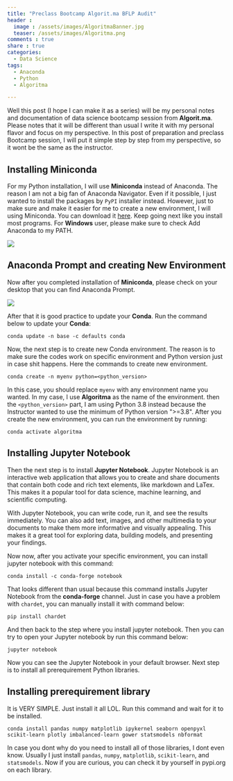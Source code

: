 ```yaml
---
title: "Preclass Bootcamp Algorit.ma BFLP Audit"
header :
  image : /assets/images/AlgoritmaBanner.jpg
  teaser: /assets/images/Algoritma.png
comments : true
share : true
categories:
  - Data Science
tags:
  - Anaconda
  - Python
  - Algoritma

---
```


Well this post (I hope I can make it as a series) will be my personal notes and documentation of data science bootcamp session from **Algorit.ma**. Please notes that it will be different than usual I write it with my personal flavor and focus on my perspective. In this post of preparation and preclass Bootcamp session, I will put it simple step by step from my perspective, so it wont be the same as the instructor.

## Installing Miniconda
For my Python installation, I will use **Miniconda** instead of Anaconda. The reason I am not a big fan of Anaconda Navigator. Even if it possible, I just wanted to install the packages by `PyPI` installer instead. However, just to make sure and make it easier for me to create a new environment, I will using Miniconda. You can download it [here](https://docs.conda.io/projects/miniconda/en/latest/index.html). Keep going next like you install most programs. For **Windows** user, please make sure to check Add Anaconda to my PATH.

![](https://i.ibb.co/wzN3kLj/2024-01-02-20-01-14-Miniconda3-py310-23-10-0-1-64-bit-Setup.jpg)

## Anaconda Prompt and creating New Environment
Now after you completed installation of **Miniconda**, please check on your desktop that you can find Anaconda Prompt.

![](https://i.ibb.co/CWnqQMq/2024-01-02-20-07-21-2024-01-02-Preclass-Algoritma-md-blog-Visual-Studio-Code.jpg)

After that it is good practice to update your **Conda**. Run the command below to update your **Conda**:

```
conda update -n base -c defaults conda
```

Now, the next step is to create new Conda environment. The reason is to make sure the codes work on specific environment and Python version just in case shit happens.
Here the commands to create new environment.

```
conda create -n myenv python=<python_version>
```

In this case, you should replace `myenv` with any environment name you wanted. In my case, I use **Algoritma** as the name of the environment.  then the `<python_version>` part, I am using Python 3.8 instead because the Instructor wanted to use the minimum of Python version ">=3.8". After you create the new environment, you can run the environment by running:

```
conda activate algoritma
```

## Installing Jupyter Notebook

Then the next step is to install **Jupyter Notebook**. Jupyter Notebook is an interactive web application that allows you to create and share documents that contain both code and rich text elements, like markdown and LaTex. This makes it a popular tool for data science, machine learning, and scientific computing. 

With Jupyter Notebook, you can write code, run it, and see the results immediately. You can also add text, images, and other multimedia to your documents to make them more informative and visually appealing. This makes it a great tool for exploring data, building models, and presenting your findings.

Now now, after you activate your specific environment, you can install jupyter notebook with this command:

```
conda install -c conda-forge notebook
```

That looks different than usual because this command installs Jupyter Notebook from the **conda-forge** channel. Just in case you have a problem with `chardet`, you can manually install it with command below:

```
pip install chardet
```

And then back to the step where you install jupyter notebook. Then you can try to open your Jupyter notebook by run this command below:

```
jupyter notebook
```

Now you can see the Jupyter Notebook in your default browser. Next step is to install all prerequirement Python libraries.

## Installing prerequirement library
It is VERY SIMPLE. Just install it all LOL. Run this command and wait for it to be installed.

```
conda install pandas numpy matplotlib ipykernel seaborn openpyxl
scikit-learn plotly imbalanced-learn gower statsmodels nbformat
```

In case you dont why do you need to install all of those libraries, I dont even know. Usually I just install `pandas`, `numpy`, `matplotlib`, `scikit-learn`, and `statsmodels`. Now if you are curious, you can check it by yourself in pypi.org on each library.


